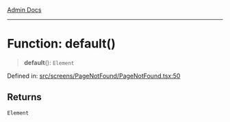 [Admin Docs](/)

***

# Function: default()

> **default**(): `Element`

Defined in: [src/screens/PageNotFound/PageNotFound.tsx:50](https://github.com/PalisadoesFoundation/talawa-admin/blob/main/src/screens/PageNotFound/PageNotFound.tsx#L50)

## Returns

`Element`
